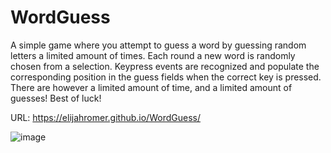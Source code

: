# WordGuess
A simple game where you attempt to guess a word by guessing random letters a limited amount of times. Each round a new word is randomly chosen from a selection. Keypress events are recognized and populate the corresponding position in the guess fields when the correct key is pressed. 
There are however a limited amount of time, and a limited amount of guesses! Best of luck!

URL: https://elijahromer.github.io/WordGuess/

![image](https://user-images.githubusercontent.com/80494962/122666679-71c3c900-d174-11eb-8155-b8e5596ef09a.png)
